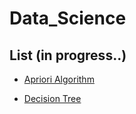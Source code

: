 # Data_Science

## List (in progress..)
- [Apriori Algorithm](https://github.com/vctr7/Data_Science/tree/master/apriori_algorithm)

- [Decision Tree]()
